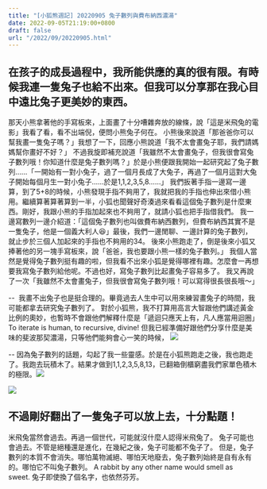 ```yaml
---
title: "[小狐熊週記] 20220905 兔子數列與費布納西濃湯"
date: 2022-09-05T21:19:00+0800
draft: false
url: "/2022/09/20220905.html"
---
```



在孩子的成長過程中，我所能供應的真的很有限。有時候我連一隻兔子也給不出來。但我可以分享那在我心目中遠比兔子更美妙的東西。
--
那天小熊拿著他的手寫板來，上面畫了十分嘈雜奔放的線條，說「這是米飛兔的電影」我看了看，看不出端倪，便問小熊兔子何在。
小熊後來說道「那爸爸你可以幫我畫一隻兔子嗎？」我想了一下，回應小熊說道「我不太會畫兔子耶，我們請媽媽幫你畫好不好？」
不過我旋即補充說道「我雖然不太會畫兔子，但我很會寫兔子數列哦！你知道什麼是兔子數列嗎？」於是小熊便跟我開始一起研究起了兔子數列……「一開始有一對小兔子，過了一個月長成了大兔子，再過了一個月這對大兔子開始每個月生一對小兔子……於是1,1,2,3,5,8……」
我們扳著手指一邊寫一邊算，到了5+8的時候，小熊發現手指不夠用了，我就把我的手指也伸出來借小熊用。繼續算著算著算到一半，小狐也聞聲好奇湊過來看看這個兔子數列是什麼東西。剛好，我跟小熊的手指加起來也不夠用了，就請小狐也把手指借我們。
我一邊寫數列一邊介紹道：「這個兔子數列也叫做費布納西數列，但費布納西其實不是一隻兔子，他是一個義大利人😆」最後，我們一邊閒聊、一邊計算的兔子數列，就止步於三個人加起來的手指也不夠用的34。
後來小熊跑走了，倒是後來小狐又捧著他的另一塊手寫板來，說「爸爸，我也要跟小熊一樣的兔子數列。」
我個人當然是覺得兔子數列挺有趣的啦，但我看不出來小狐是覺得哪裡有趣。怎麼會一再想要我寫兔子數列給他呢。不過也好，寫兔子數列比起畫兔子容易多了。
我又再說了一次「我雖然不太會畫兔子，但我很會寫兔子數列哦！可以寫得很長很長哦～」

-- 
我畫不出兔子也是挺合理的。畢竟過去人生中可以用來練習畫兔子的時間，我可能都拿去研究兔子數列了。
對於小狐熊，我不打算用高言大智跟他們講述黃金比例的奧妙，也暫時不會跟他們解釋什麼是「遞迴只應天上有，凡人應當用迴圈」To iterate is human, to recursive, divine!
但我已經準備好跟他們分享什麼是美味的斐波那契濃湯，只等他們能夠會心一笑的時候，
![]($https://blogger.googleusercontent.com/img/a/AVvXsEhBv32G-4nMqAHUlmcyrqyfmP25g2HeJvi2XKvGCODUpnZa1QzdKGX8wj4qOHp6Gh7h4wdcMWzOQQjKhUOTCX_Oe2X7hPkB0_9tQMhzXSkG02blr009AzySw8dbly4kvx8uerxjPgLOJzXCNdY6LHBzPjqFkfkZIJbypEiXr2W4BJZi3ltBiKcoChba)


--
因為兔子數列的話題，勾起了我一些靈感。於是在小狐熊跑走之後，我也跑走了。我跑去玩積木了。結果才做到1,1,2,3,5,8,13，已翻箱倒櫃窮盡我們家單色積木的極限。![]($https://blogger.googleusercontent.com/img/a/AVvXsEixe8taYu_sfPdyneMgiX7J0ejtz3fEgqcYt7TOQ3QE2FrbrZTIPpAnlDliTo5MHDAlH-_w23u0EtnOOnJ4eT6gZYRLg3Isev42u2iMm8HhAiXwxGA9bHDiRvlkQKQBfORj1W3a6OHnz4jFBcGpH4HHIG6nKCHsk14yqROpAGV9BfVYi1JiXYpXWQVl)

![]($https://blogger.googleusercontent.com/img/a/AVvXsEjRBYIdijTc7KdLn-tKIzAOfnGD2t8H-pCs8rUKRaHyqWfRlp9XFJtJTj0aO0tPO7-3xhLaFxSA-RMQxpbqTWJVrU3rocwu6LPRdlR-xs9ZoRCU_28Idcl0_oI7IxDw9XYQ6DlZk0vZfGSJhlk21J7dEYxNbiZeKxaEPrcip9ex6OY3cgGG0rxfBXE8)

不過剛好翻出了一隻兔子可以放上去，十分點題！
--
米飛兔當然會過去。再過一個世代，可能就沒什麼人認得米飛兔了。
兔子可能也會過去。不管是絕種還是進化，在幾紀之後，兔子可能都不兔子了。
但是，兔子數列的本質不會消失。哪怕萬物滅絕、哪怕天地廢去，兔子數列始終是自有永有的。哪怕它不叫兔子數列。
A rabbit by any other name would smell as sweet. 兔子即使換了個名字，也依然芬芳。

